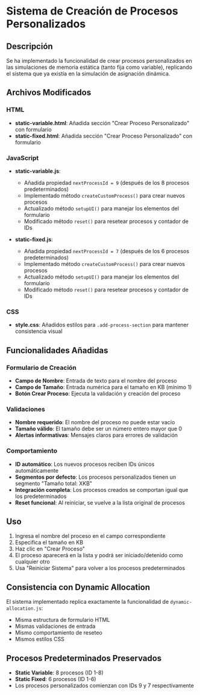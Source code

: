 # Sistema de Creación de Procesos Personalizados

## Descripción
Se ha implementado la funcionalidad de crear procesos personalizados en las simulaciones de memoria estática (tanto fija como variable), replicando el sistema que ya existía en la simulación de asignación dinámica.

## Archivos Modificados

### HTML
- **static-variable.html**: Añadida sección "Crear Proceso Personalizado" con formulario
- **static-fixed.html**: Añadida sección "Crear Proceso Personalizado" con formulario

### JavaScript
- **static-variable.js**:
  - Añadida propiedad `nextProcessId = 9` (después de los 8 procesos predeterminados)
  - Implementado método `createCustomProcess()` para crear nuevos procesos
  - Actualizado método `setupUI()` para manejar los elementos del formulario
  - Modificado método `reset()` para resetear procesos y contador de IDs
  
- **static-fixed.js**:
  - Añadida propiedad `nextProcessId = 7` (después de los 6 procesos predeterminados)
  - Implementado método `createCustomProcess()` para crear nuevos procesos
  - Actualizado método `setupUI()` para manejar los elementos del formulario
  - Modificado método `reset()` para resetear procesos y contador de IDs

### CSS
- **style.css**: Añadidos estilos para `.add-process-section` para mantener consistencia visual

## Funcionalidades Añadidas

### Formulario de Creación
- **Campo de Nombre**: Entrada de texto para el nombre del proceso
- **Campo de Tamaño**: Entrada numérica para el tamaño en KB (mínimo 1)
- **Botón Crear Proceso**: Ejecuta la validación y creación del proceso

### Validaciones
- **Nombre requerido**: El nombre del proceso no puede estar vacío
- **Tamaño válido**: El tamaño debe ser un número entero mayor que 0
- **Alertas informativas**: Mensajes claros para errores de validación

### Comportamiento
- **ID automático**: Los nuevos procesos reciben IDs únicos automáticamente
- **Segmentos por defecto**: Los procesos personalizados tienen un segmento "Tamaño total: XKB"
- **Integración completa**: Los procesos creados se comportan igual que los predeterminados
- **Reset funcional**: Al reiniciar, se vuelve a la lista original de procesos

## Uso
1. Ingresa el nombre del proceso en el campo correspondiente
2. Especifica el tamaño en KB
3. Haz clic en "Crear Proceso"
4. El proceso aparecerá en la lista y podrá ser iniciado/detenido como cualquier otro
5. Usa "Reiniciar Sistema" para volver a los procesos predeterminados

## Consistencia con Dynamic Allocation
El sistema implementado replica exactamente la funcionalidad de `dynamic-allocation.js`:
- Misma estructura de formulario HTML
- Mismas validaciones de entrada
- Mismo comportamiento de reseteo
- Mismos estilos CSS

## Procesos Predeterminados Preservados
- **Static Variable**: 8 procesos (ID 1-8)
- **Static Fixed**: 6 procesos (ID 1-6)
- Los procesos personalizados comienzan con IDs 9 y 7 respectivamente